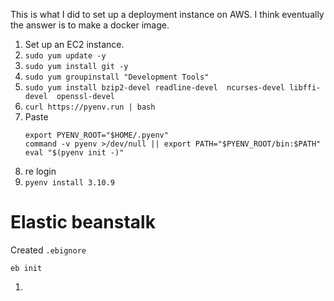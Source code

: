 This is what I did to set up a deployment instance on AWS.
I think eventually the answer is to make a docker image.

1. Set up an EC2 instance.
2. `sudo yum update -y`
3. `sudo yum install git -y`
4. `sudo yum groupinstall "Development Tools"`
4. `sudo yum install bzip2-devel readline-devel  ncurses-devel libffi-devel  openssl-devel`
4. `curl https://pyenv.run | bash`
5. Paste
    ```
    export PYENV_ROOT="$HOME/.pyenv"
    command -v pyenv >/dev/null || export PATH="$PYENV_ROOT/bin:$PATH"
    eval "$(pyenv init -)"
    ```
6. re login
7. `pyenv install 3.10.9`


# Elastic beanstalk

Created `.ebignore`

```
eb init
```

1.